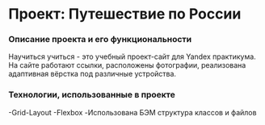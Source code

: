 # Проект: Путешествие по России

### Описание проекта и его функциональности


Научиться учиться - это учебный проект-сайт для Yandex практикума. На сайте работают ссылки, расположены фотографии, реализована адаптивная вёрстка под различные устройства.


### Технологии, использованные в проекте

-Grid-Layout
-Flexbox
-Использована БЭМ структура классов и файлов

